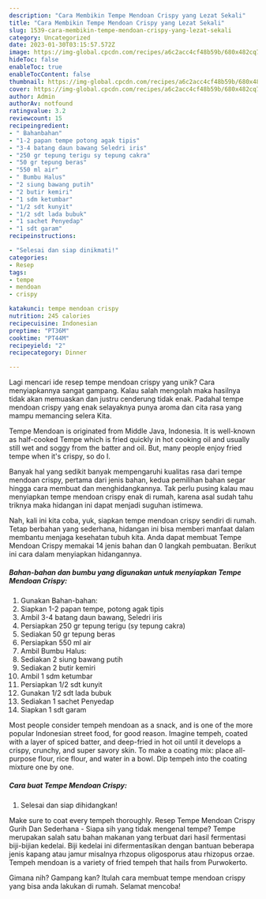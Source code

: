```yaml
---
description: "Cara Membikin Tempe Mendoan Crispy yang Lezat Sekali"
title: "Cara Membikin Tempe Mendoan Crispy yang Lezat Sekali"
slug: 1539-cara-membikin-tempe-mendoan-crispy-yang-lezat-sekali
category: Uncategorized
date: 2023-01-30T03:15:57.572Z
image: https://img-global.cpcdn.com/recipes/a6c2acc4cf48b59b/680x482cq70/tempe-mendoan-crispy-foto-resep-utama.jpg
hideToc: false
enableToc: true
enableTocContent: false
thumbnail: https://img-global.cpcdn.com/recipes/a6c2acc4cf48b59b/680x482cq70/tempe-mendoan-crispy-foto-resep-utama.jpg
cover: https://img-global.cpcdn.com/recipes/a6c2acc4cf48b59b/680x482cq70/tempe-mendoan-crispy-foto-resep-utama.jpg
author: Admin
authorAv: notfound
ratingvalue: 3.2
reviewcount: 15
recipeingredient:
- " Bahanbahan"
- "1-2 papan tempe potong agak tipis"
- "3-4 batang daun bawang Seledri iris"
- "250 gr tepung terigu sy tepung cakra"
- "50 gr tepung beras"
- "550 ml air"
- " Bumbu Halus"
- "2 siung bawang putih"
- "2 butir kemiri"
- "1 sdm ketumbar"
- "1/2 sdt kunyit"
- "1/2 sdt lada bubuk"
- "1 sachet Penyedap"
- "1 sdt garam"
recipeinstructions:

- "Selesai dan siap dinikmati!"
categories:
- Resep
tags:
- tempe
- mendoan
- crispy

katakunci: tempe mendoan crispy 
nutrition: 245 calories
recipecuisine: Indonesian
preptime: "PT36M"
cooktime: "PT44M"
recipeyield: "2"
recipecategory: Dinner

---
```





Lagi mencari ide resep tempe mendoan crispy yang unik? Cara menyiapkannya sangat gampang. Kalau salah mengolah maka hasilnya tidak akan memuaskan dan justru cenderung tidak enak. Padahal tempe mendoan crispy yang enak selayaknya punya aroma dan cita rasa yang mampu memancing selera Kita.





Tempe Mendoan is originated from Middle Java, Indonesia. It is well-known as half-cooked Tempe which is fried quickly in hot cooking oil and usually still wet and soggy from the batter and oil. But, many people enjoy fried tempe when it&#39;s crispy, so do I.

Banyak hal yang sedikit banyak mempengaruhi kualitas rasa dari tempe mendoan crispy, pertama dari jenis bahan, kedua pemilihan bahan segar hingga cara membuat dan menghidangkannya. Tak perlu pusing kalau mau menyiapkan tempe mendoan crispy enak di rumah, karena asal sudah tahu triknya maka hidangan ini dapat menjadi suguhan istimewa.






Nah, kali ini kita coba, yuk, siapkan tempe mendoan crispy sendiri di rumah. Tetap berbahan yang sederhana, hidangan ini bisa memberi manfaat dalam membantu menjaga kesehatan tubuh kita. Anda dapat membuat Tempe Mendoan Crispy memakai 14 jenis bahan dan 0 langkah pembuatan. Berikut ini cara dalam menyiapkan hidangannya.

<!--inarticleads1-->

##### Bahan-bahan dan bumbu yang digunakan untuk menyiapkan Tempe Mendoan Crispy:

1. Gunakan  Bahan-bahan:
1. Siapkan 1-2 papan tempe, potong agak tipis
1. Ambil 3-4 batang daun bawang, Seledri iris
1. Persiapkan 250 gr tepung terigu (sy tepung cakra)
1. Sediakan 50 gr tepung beras
1. Persiapkan 550 ml air
1. Ambil  Bumbu Halus:
1. Sediakan 2 siung bawang putih
1. Sediakan 2 butir kemiri
1. Ambil 1 sdm ketumbar
1. Persiapkan 1/2 sdt kunyit
1. Gunakan 1/2 sdt lada bubuk
1. Sediakan 1 sachet Penyedap
1. Siapkan 1 sdt garam


Most people consider tempeh mendoan as a snack, and is one of the more popular Indonesian street food, for good reason. Imagine tempeh, coated with a layer of spiced batter, and deep-fried in hot oil until it develops a crispy, crunchy, and super savory skin. To make a coating mix: place all-purpose flour, rice flour, and water in a bowl. Dip tempeh into the coating mixture one by one. 

<!--inarticleads2-->

##### Cara buat Tempe Mendoan Crispy:


1. Selesai dan siap dihidangkan!

Make sure to coat every tempeh thoroughly. Resep Tempe Mendoan Crispy Gurih Dan Sederhana - Siapa sih yang tidak mengenal tempe? Tempe merupakan salah satu bahan makanan yang terbuat dari hasil fermentasi biji-bijian kedelai. Biji kedelai ini difermentasikan dengan bantuan beberapa jenis kapang atau jamur misalnya rhzopus oligosporus atau rhizopus orzae. Tempeh mendoan is a variety of fried tempeh that hails from Purwokerto. 

Gimana nih? Gampang kan? Itulah cara membuat tempe mendoan crispy yang bisa anda lakukan di rumah. Selamat mencoba!
